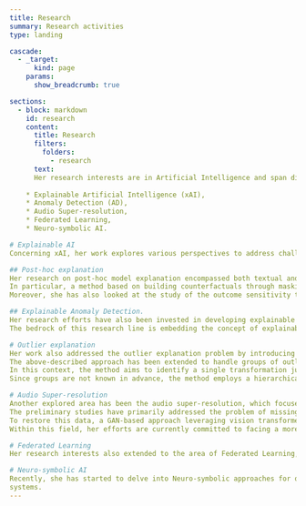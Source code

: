 ```yaml
---
title: Research
summary: Research activities
type: landing

cascade:
  - _target:
      kind: page
    params:
      show_breadcrumb: true

sections:
  - block: markdown
    id: research
    content:
      title: Research
      filters:
        folders:
          - research
      text:
      Her research interests are in Artificial Intelligence and span different ares such as 
    
    * Explainable Artificial Intelligence (xAI),
    * Anomaly Detection (AD),
    * Audio Super-resolution,
    * Federated Learning,
    * Neuro-symbolic AI.

# Explainable AI
Concerning xAI, her work explores various perspectives to address challenges relating to the opaqueness of sub-symbolic AI systems.

## Post-hoc explanation
Her research on post-hoc model explanation encompassed both textual and continuous data. Concerning textual data her work leveraged semantic neighbourhood generation, investigating both application-dependent and LLM-based approaches to produce richer local explanations. As for continuous data, her research work focused on designing more accurate explanations, even when dealing with data like images.
In particular, a method based on building counterfactuals through masking models -- which are neural networks specialized in transforming samples to change black-box model outcomes -- has been developed. 
Moreover, she has also looked at the study of the outcome sensitivity to feature modification to find features having similar behaviour as a way to extract interpretable features in a black-box-driven way.

## Explainable Anomaly Detection.
Her research efforts have also been invested in developing explainable by-design Anomaly Detection (AD) systems that assist decision-makers in taking effective actions.
The bedrock of this research line is embedding the concept of explainability through an ad-hoc designed loss. The proposed loss is shaped to guide the network in accurately reconstructing normal features while intentionally poorly reconstructing the features that, according to the neural network, contribute to sample outlierness.

# Outlier explanation
Her work also addressed the outlier explanation problem by introducing a new perspective in sample outlierness description based on transformation-based justifications. Unlike existing methods that focus on subspaces or feature ranking, this explanation shape is aimed at providing users with multifaceted explanations that enhance their understanding of sample outlierness. The transformation itself illustrates how to modify the sample to remove factors contributing to its outlierness, while its application provides the user with an example of a normal instance similar to the outlier. Furthermore, to capture different peculiarities of the analysed samples, the method is designed to generate diverse explanations for a single instance.
The above-described approach has been extended to handle groups of outliers, a less explored area in the literature. 
In this context, the method aims to identify a single transformation justifying all the outliers composing the group. 
Since groups are not known in advance, the method employs a hierarchical strategy in which outliers are grouped according to explanation fitness.

# Audio Super-resolution
Another explored area has been the audio super-resolution, which focuses on restoring audio files with missing or corrupted information. 
The preliminary studies have primarily addressed the problem of missing high frequencies, which applies to scenarios where an inappropriate sampling rate or low-quality recording hardware results in the miss of information beyond a certain frequency threshold.
To restore this data, a GAN-based approach leveraging vision transformers has been designed to generate the missing frequency range by leveraging the information available from the lower frequencies.
Within this field, her efforts are currently committed to facing a more general scenario in which the missing frequencies are unknown.

# Federated Learning
Her research interests also extended to the area of Federated Learning, for which a broad study has been carried out to analyse its issue in controlled environments. Currently,  her research in this area is focusing on client clustering as a means to improve the aggregation of model weight updates and client personalization.

# Neuro-symbolic AI
Recently, she has started to delve into Neuro-symbolic approaches for detecting and repairing anomalous evolutions of intelligent agents in planning
systems.
---
```

